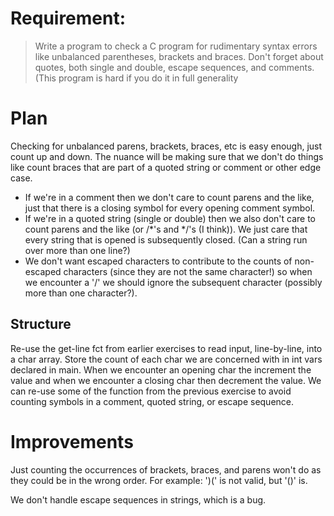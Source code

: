 # Requirement:

> Write a program to check a C program for rudimentary syntax errors like unbalanced parentheses, brackets and braces.  Don't forget
about quotes, both single and double, escape sequences, and comments.  (This program is hard if you do it in full generality

# Plan

Checking for unbalanced parens, brackets, braces, etc is easy enough, just count up and down.  The nuance will be making sure that we 
don't do things like count braces that are part of a quoted string or comment or other edge case.

- If we're in a comment then we don't care to count parens and the like, just that there is a closing symbol for every opening comment
symbol.
- If we're in a quoted string (single or double) then we also don't care to count parens and the like (or /\*'s and \*/'s (I think)).
We just care that every string that is opened is subsequently closed.  (Can a string run over more than one line?)
- We don't want escaped characters to contribute to the counts of non-escaped characters (since they are not the same character!) so
when we encounter a '/' we should ignore the subsequent character (possibly more than one character?).

## Structure

Re-use the get-line fct from earlier exercises to read input, line-by-line, into a char array.  Store the count of each char we
are concerned with in int vars declared in main.  When we encounter an opening char the increment the value and when we encounter
a closing char then decrement the value.  We can re-use some of the function from the previous exercise to avoid counting symbols
in a comment, quoted string, or escape sequence.

# Improvements

Just counting the occurrences of brackets, braces, and parens won't do as they could be in the wrong order.
For example: ')(' is not valid, but '()' is.

We don't handle escape sequences in strings, which is a bug.

